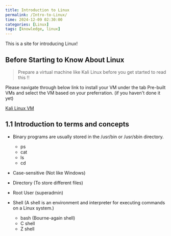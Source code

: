```yaml
---
title: Introduction to Linux
permalink: /Intro-to-Linux/
time: 2024-12-09 02:30:00
categories: [Linux]
tags: [knowledge, linux]
---
```



This is a site for introducing Linux!

## Before Starting to Know About Linux
> Prepare a virtual machine like Kali Linux before you get started to read this !!


Please navigate through below link to install your VM under the tab Pre-built VMs and select the VM based on your preferration. (if you haven't done it yet)

<a href="https://www.kali.org/get-kali/#kali-virtual-machines" target="_blank">Kali Linux VM</a>

## 1.1 Introduction to terms and concepts
  - Binary programs are usually stored in the /usr/bin or /usr/sbin directory.
    - ps
    - cat
    - ls
    - cd

  - Case-sensitive (Not like Windows)
  
  - Directory (To store different files)
  
  - Root User (superadmin)

  - Shell (A shell is an environment and interpreter for executing commands on a Linux system.)
    - bash (Bourne-again shell)
    - C shell
    - Z shell 